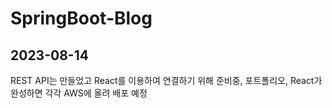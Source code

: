 # SpringBoot-Blog

## 2023-08-14
REST API는 만들었고 React를 이용하여 연결하기 위해 준비중, 포트폴리오, React가 완성하면 각각 AWS에 올려 배포 예정
